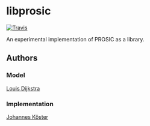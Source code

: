 # libprosic

[![Travis](https://img.shields.io/travis/PROSIC/libprosic.svg?maxAge=2592000?style=flat-square)](https://travis-ci.org/PROSIC/libprosic)

An experimental implementation of PROSIC as a library.

## Authors

### Model

[Louis Dijkstra](https://github.com/louisdijkstra)

### Implementation

[Johannes Köster](https://github.com/johanneskoester)
